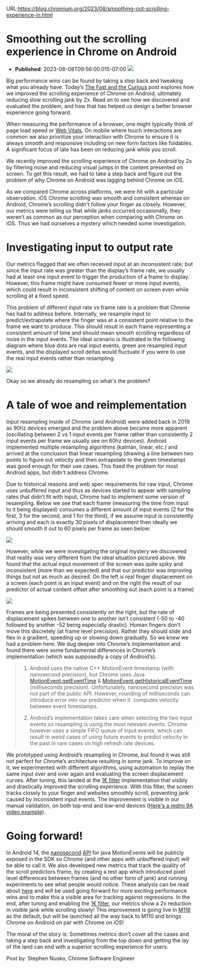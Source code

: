 URL:https://blog.chromium.org/2023/08/smoothing-out-scrolling-experience-in.html
# Smoothing out the scrolling experience in Chrome on Android
- **Published**: 2023-08-08T09:56:00.015-07:00
[![](https://blogger.googleusercontent.com/img/b/R29vZ2xl/AVvXsEhpoMaNCAyCY0wVpANeUERPRp6miTiafH8k4S4AagpE-y8noUhB-GdcmfAlpDxwZBdzjEXQOBAdPiuBAwNbUmVDTj9B9EMQ6Ty_8UI1zv1BpEgdM2BT8JX-Im1KGOE4QgtP9wVV-muo5aPVDWNzpd3RZjoecWQ_VA0Ty3WsEDbFChvDdkhBa-_JJmGpJrco/w400-h166/Fast%20Curious_image.png)](https://blogger.googleusercontent.com/img/b/R29vZ2xl/AVvXsEhpoMaNCAyCY0wVpANeUERPRp6miTiafH8k4S4AagpE-y8noUhB-GdcmfAlpDxwZBdzjEXQOBAdPiuBAwNbUmVDTj9B9EMQ6Ty_8UI1zv1BpEgdM2BT8JX-Im1KGOE4QgtP9wVV-muo5aPVDWNzpd3RZjoecWQ_VA0Ty3WsEDbFChvDdkhBa-_JJmGpJrco/s400/Fast%20Curious_image.png)

  
  

Big performance wins can be found by taking a step back and tweaking what you already have. Today’s [The Fast and the Curious](https://blog.chromium.org/search/label/the%20fast%20and%20the%20curious) post explores how we improved the scrolling experience of Chrome on Android, ultimately reducing slow scrolling jank by 2x. Read on to see how we discovered and evaluated the problem, and how that has helped us design a better browser experience going forward.

  

When measuring the performance of a browser, one might typically think of page load speed or [Web Vitals](https://web.dev/vitals/). On mobile where touch interactions are common we also prioritize your interaction with Chrome to ensure it is always smooth and responsive including on new form factors like foldables. A significant focus of late has been on reducing jank while you scroll.

  

We recently improved the scrolling experience of Chrome on Android by 2x by filtering noise and reducing visual jumps in the content presented on screen. To get this result, we had to take a step back and figure out the problem of why Chrome on Android was lagging behind Chrome on iOS. 

  

As we compared Chrome across platforms, we were hit with a particular observation. iOS Chrome scrolling was smooth and consistent whereas on Android, Chrome’s scrolling didn't follow your finger as closely. However, our metrics were telling us that while janks occurred occasionally, they weren’t as common as our perception when comparing with Chrome on iOS. Thus we had ourselves a mystery which needed some investigation.

  

Investigating input to output rate
==================================

Our metrics flagged that we often received input at an inconsistent rate; but since the input rate was greater than the display’s frame rate, we usually had at least one input event to trigger the production of a frame to display. However, this frame might have consumed fewer or more input events, which could result in inconsistent shifting of content on screen even while scrolling at a fixed speed.

  

This problem of different input rate vs frame rate is a problem that Chrome has had to address before. Internally, we resample input to predict/extrapolate where the finger was at a consistent point relative to the frame we want to produce. This should result in each frame representing a consistent amount of time and should mean smooth scrolling regardless of noise in the input events. The ideal scenario is illustrated in the following diagram where blue dots are real input events, green are resampled input events, and the displayed scroll deltas would fluctuate if you were to use the real input events rather than resampling.

[![](https://blogger.googleusercontent.com/img/b/R29vZ2xl/AVvXsEioehuGvCdB4KM2GHsyak1760cuz8pnEtpNFCF4UMVGg-BOpO0gvzJ6e7zwnBFymB1b5pfgsPTRXyMGZFYw9YDCItmyX5cW_ZyoQqc6O7a-gOT1LgbKh-nGYnPdUh7i4xaUmUv8mgVPQj63erls0RVE2qa-BygRtPx-jJuVuIBrTdfYPve8wnxGWqvdrPNY/s16000/input_sampling_rate.png)](https://blogger.googleusercontent.com/img/b/R29vZ2xl/AVvXsEioehuGvCdB4KM2GHsyak1760cuz8pnEtpNFCF4UMVGg-BOpO0gvzJ6e7zwnBFymB1b5pfgsPTRXyMGZFYw9YDCItmyX5cW_ZyoQqc6O7a-gOT1LgbKh-nGYnPdUh7i4xaUmUv8mgVPQj63erls0RVE2qa-BygRtPx-jJuVuIBrTdfYPve8wnxGWqvdrPNY/s871/input_sampling_rate.png)

  

Okay so we already do resampling so what's the problem?

  

A tale of woe and reimplementation
==================================

Input resampling inside of Chrome (and Android) were added back in 2019 as 90hz devices emerged and the problem above became more apparent (oscillating between 2 vs 1 input events per frame rather than consistently 2 input events per frame we usually see on 60hz devices). Android implemented multiple resampling algorithms (kalman, linear, etc.) and arrived at the conclusion that linear resampling (drawing a line between two points to figure out velocity and then extrapolate to the given timestamp) was good enough for their use cases. This fixed the problem for most Android apps, but didn't address Chrome.

  

Due to historical reasons and web spec requirements for raw input, Chrome uses unbuffered input and thus as devices started to appear with sampling rates that didn’t fit with input, Chrome had to implement some version of resampling. Below we see that each frame (measuring the time from input to it being displayed) consumes a different amount of input events (2 for the first, 3 for the second, and 1 for the third), if we assume input is consistently arriving and each is exactly 30 pixels of displacement then ideally we should smooth it out to 60 pixels per frame as seen below:

[![](https://blogger.googleusercontent.com/img/b/R29vZ2xl/AVvXsEg9UMsfJShkzjJlqDxDl0Fr7pFOI0zIWkhD49X-DT8m-Uca8PB6JhA5TiR6Wz_SuAzaANgo9X9D4gHCTbm8UdXtwcLLmnVmLsBRZwI6yezCEie6bD-kW4_nGBi277ZFoVqeF3Orzj7Ks_--vpAj4RqtTxon_EAhBIaOk-nXIkyH_4NP4AeXuF_W-lO-a2-N/s16000/frame_predictor_timeline.png)](https://blogger.googleusercontent.com/img/b/R29vZ2xl/AVvXsEg9UMsfJShkzjJlqDxDl0Fr7pFOI0zIWkhD49X-DT8m-Uca8PB6JhA5TiR6Wz_SuAzaANgo9X9D4gHCTbm8UdXtwcLLmnVmLsBRZwI6yezCEie6bD-kW4_nGBi277ZFoVqeF3Orzj7Ks_--vpAj4RqtTxon_EAhBIaOk-nXIkyH_4NP4AeXuF_W-lO-a2-N/s659/frame_predictor_timeline.png)

  

However, while we were investigating the original mystery we discovered that reality was very different from the ideal situation pictured above. We found that the actual input movement of the screen was quite spiky and inconsistent (more than we expected) and that our predictor was improving things but not as much as desired. On the left is real finger displacement on a screen (each point is an input event) and on the right the result of our predictor of actual content offset after smoothing out (each point is a frame)

[![](https://blogger.googleusercontent.com/img/b/R29vZ2xl/AVvXsEg3sPk_SBDZbule8elIeQmsz5HIGd21jo6gDBwDKu_YlVp4xR2AUnEqhIM8Mr4zU4jVPTR114kX134l6i2szyuX9fFwMeMincKw7uLiicXeuCankKQjsT8TWx7Wwb0m7O5zHz6RTKqSQ4PrfkGGFtSoxX4Y-jtSuzG3kSefQQ2VZpFddopNE-VoeTgs_1uw/s16000/Screenshot%202023-08-07%20at%2010.22.51%20PM.png)](https://blogger.googleusercontent.com/img/b/R29vZ2xl/AVvXsEg3sPk_SBDZbule8elIeQmsz5HIGd21jo6gDBwDKu_YlVp4xR2AUnEqhIM8Mr4zU4jVPTR114kX134l6i2szyuX9fFwMeMincKw7uLiicXeuCankKQjsT8TWx7Wwb0m7O5zHz6RTKqSQ4PrfkGGFtSoxX4Y-jtSuzG3kSefQQ2VZpFddopNE-VoeTgs_1uw/s1528/Screenshot%202023-08-07%20at%2010.22.51%20PM.png)

  

Frames are being presented consistently on the right, but the rate of displacement spikes between one to another isn’t consistent (-50 to -40 followed by another -52 being especially drastic). Human fingers don’t move this discretely (at frame level precision). Rather they should slide and flex in a gradient, speeding up or slowing down gradually. So we knew we had a problem here. We dug deeper into Chrome’s implementation and found there were some fundamental differences in Chrome’s implementation (which was supposedly a copy of Android’s).

> 1. Android uses the native C++ MotionEvent timestamp (with nanosecond precision), but Chrome uses Java [MotionEvent.getEventTime](https://developer.android.com/reference/android/view/MotionEvent#getEventTime()) & [MotionEvent.getHistoricalEventTime](https://developer.android.com/reference/android/view/MotionEvent#getHistoricalEventTime(int)) (milliseconds precision). Unfortunately, nanosecond precision was not part of the public API. However, rounding of milliseconds can introduce error into our predictor when it  computes velocity between event timestamps.
>
> 2. Android’s implementation takes care when selecting the two input events so resampling is using the most relevant events. Chrome however uses a simple FIFO queue of input events, which can result in weird cases of using future events to predict velocity in the past in rare cases on high refresh rate devices.

We prototyped using Android’s resampling in Chrome, but found it was still not perfect for Chrome’s architecture resulting in some jank. To improve on it, we experimented with different algorithms, using automation to replay the same input over and over again and evaluating the screen displacement curves. After tuning, this landed at the [1€ filter](https://gery.casiez.net/1euro/) implementation that visibly and drastically improved the scrolling experience. With this filter, the screen tracks closely to your finger and websites smoothly scroll, preventing jank caused by inconsistent input events. The improvement is visible in our manual validation, on both top-end and low-end devices ([Here's a redmi 9A video example](https://drive.google.com/file/d/1KqcWNybFP7kCqBz4mx0vlVzQOqU3IJyb/view?usp=sharing)).

  

Going forward!
==============

In Android 14, the [nanosecond](https://developer.android.com/reference/android/view/MotionEvent#getEventTimeNanos()) [API](https://developer.android.com/reference/android/view/MotionEvent#getHistoricalEventTimeNanos(int)) for java MotionEvents will be publicly exposed in the SDK so Chrome (and other apps with unbuffered input) will be able to call it. We also developed new metrics that track the quality of the scroll predictors frame, by creating a test app which introduced pixel level differences between frames (and no other form of jank) and running experiments to see what people would notice. These analysis can be read about [here](https://docs.google.com/document/d/1Y0u0Tq5eUZff75nYUzQVw6JxmbZAW9m64pJidmnGWsY/edit) and will be used going forward for more exciting performance wins and to make this a visible area for tracking against regressions. In the end, after tuning and enabling the [1€ filter](https://gery.casiez.net/1euro/), our metrics show a 2x reduction in visible jank while scrolling slowly! This improvement is going live in [M116](https://chromium-review.googlesource.com/c/chromium/src/+/4518271) as the default, but will be launched all the way back to M110 and brings Chrome on Android on par with Chrome on iOS!

  

The moral of the story is: Sometimes metrics don’t cover all the cases and taking a step back and investigating from the top down and getting the lay of the land can end with a superior scrolling experience for users.

  

Post by: Stephen Nusko, Chrome Software Engineer